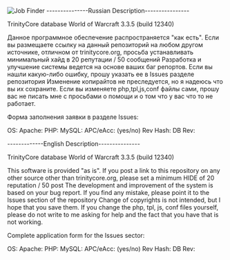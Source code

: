![Job Finder](https://raw.github.com/darki73/Freehead/master/images/wow/jobfinder.png)
---------------Russian Description----------------

TrinityCore database World of Warcraft 3.3.5 (build 12340)

Данное программное обеспечение распространяется "как есть".
Если вы размещаете ссылку на данный репозиторий на любом другом источнике, отличном от trinitycore.org, просьба устанавливать минимальный хайд в 20 репутации / 50 сообщений
Разработка и улучшение системы ведется на основе ваших баг репортов. Если вы нашли какую-либо ошибку, прошу указать ее в Issues разделе репозитория
Изменение копирайтов не преследуется, но я надеюсь что вы их сохраните.
Если вы изменяете php,tpl,js,conf файлы сами, прошу вас не писать мне с просьбами о помощи и о том что у вас что то не работает.


Форма заполнения заявки в разделе Issues:

OS:
Apache:
PHP:
MySQL:
APC/eAcc:     (yes/no)
Rev Hash:
DB Rev:
  
  
-------------English Description---------------

TrinityCore database World of Warcraft 3.3.5 (build 12340)

This software is provided "as is".
If you post a link to this repository on any other source other than trinitycore.org, please set a minimum HIDE of 20 reputation / 50 post
The development and improvement of the system is based on your bug report. If you find any mistake, please point it to the Issues section of the repository
Change of copyrights is not intended, but I hope that you save them.
If you change the php, tpl, js, conf files yourself, please do not write to me asking for help and the fact that you have that is not working.


Complete application form for the Issues sector:

OS:
Apache:
PHP:
MySQL:
APC/eAcc:     (yes/no)
Rev Hash:
DB Rev: